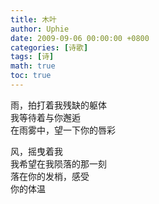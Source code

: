 ```yaml
---
title: 木叶
author: Uphie
date: 2009-09-06 00:00:00 +0800
categories: [诗歌]
tags: [诗]
math: true
toc: true
---
```



雨，拍打着我残缺的躯体 \
我等待着与你邂逅 \
在雨雾中，望一下你的唇彩

风，摇曳着我 \
我希望在我陨落的那一刻 \
落在你的发梢，感受 \
你的体温
